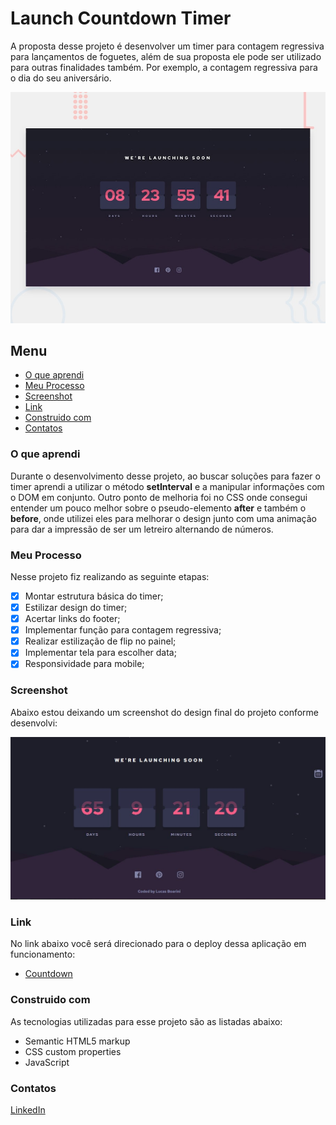 # Launch Countdown Timer

A proposta desse projeto é desenvolver um timer para contagem regressiva para lançamentos de foguetes, além de sua proposta ele pode ser utilizado para outras finalidades também. Por exemplo, a contagem regressiva para o dia do seu aniversário.

![Imagem preview do projeto](./design/desktop-preview.jpg)

## Menu

- [O que aprendi](#o-que-aprendi)
- [Meu Processo](#meu-peocesso)
- [Screenshot](#screenshot)
- [Link](#link)
- [Construido com](#construido-com)
- [Contatos](#contatos)

### O que aprendi

Durante o desenvolvimento desse projeto, ao buscar soluções para fazer o timer aprendi a utilizar o método **setInterval** e a manipular informações com o DOM em conjunto. Outro ponto de melhoria foi no CSS onde consegui entender um pouco melhor sobre o pseudo-elemento **after** e também o **before**, onde utilizei eles para melhorar o design junto com uma animação para dar a impressão de ser um letreiro alternando de números.

### Meu Processo

Nesse projeto fiz realizando as seguinte etapas:

- [X] Montar estrutura básica do timer;
- [X] Estilizar design do timer;
- [X] Acertar links do footer;
- [x] Implementar função para contagem regressiva; 
- [X] Realizar estilização de flip no painel;
- [X] Implementar tela para escolher data;
- [X] Responsividade para mobile;

### Screenshot

Abaixo estou deixando um screenshot do design final do projeto conforme desenvolvi:

![Imagem do meu resultado do projeto](./design/my-solution.jpg)

### Link

No link abaixo você será direcionado para o deploy dessa aplicação em funcionamento:

- [Countdown]()

### Construido com

As tecnologias utilizadas para esse projeto são as listadas abaixo:

- Semantic HTML5 markup
- CSS custom properties
- JavaScript

### Contatos

[LinkedIn](https://www.linkedin.com/in/lucas-boarini)

